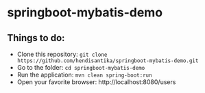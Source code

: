 # springboot-mybatis-demo

## Things to do:
* Clone this repository: `git clone https://github.com/hendisantika/springboot-mybatis-demo.git`
* Go to the folder: `cd springboot-mybatis-demo`
* Run the application: `mvn clean spring-boot:run`
* Open your favorite browser: http://localhost:8080/users